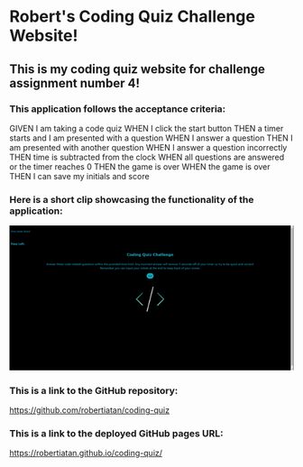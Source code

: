 # Robert's Coding Quiz Challenge Website!

## This is my coding quiz website for challenge assignment number 4!

### This application follows the acceptance criteria:

GIVEN I am taking a code quiz
WHEN I click the start button
THEN a timer starts and I am presented with a question
WHEN I answer a question
THEN I am presented with another question
WHEN I answer a question incorrectly
THEN time is subtracted from the clock
WHEN all questions are answered or the timer reaches 0
THEN the game is over
WHEN the game is over
THEN I can save my initials and score

### Here is a short clip showcasing the functionality of the application:

![Gif showing functionality of application](assets/Images/Coding%20Quiz%20Preview%20Gif.gif)

### This is a link to the GitHub repository:
https://github.com/robertiatan/coding-quiz

### This is a link to the deployed GitHub pages URL:
https://robertiatan.github.io/coding-quiz/ 